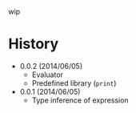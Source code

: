 wip

History
=======

- 0.0.2 (2014/06/05)
  - Evaluator
  - Predefined library (`print`)
- 0.0.1 (2014/06/05)
  - Type inference of expression
